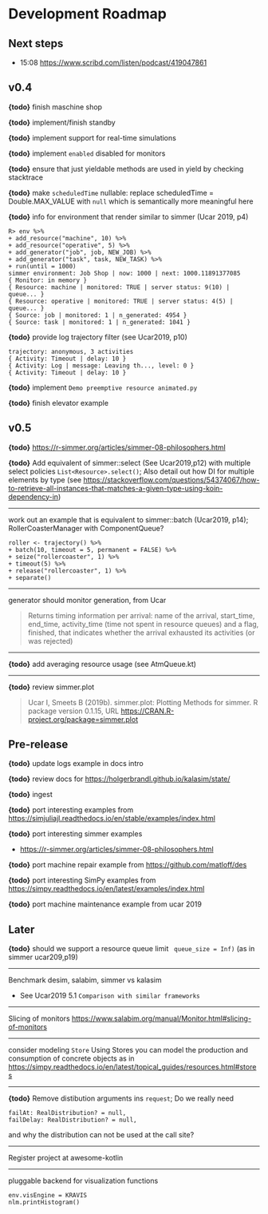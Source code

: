 # Development Roadmap


## Next steps

* 15:08 https://www.scribd.com/listen/podcast/419047861

## v0.4

**{todo}** finish maschine shop

**{todo}** implement/finish standby

**{todo}** implement support for real-time simulations

**{todo}** implement `enabled` disabled for monitors

**{todo}** ensure that just yieldable methods are used in yield by checking stacktrace

**{todo}**  make `scheduledTime` nullable: replace scheduledTime = Double.MAX_VALUE with `null` which is semantically more meaningful here

**{todo}** info for environment that render similar to simmer (Ucar 2019, p4)
```
R> env %>%
+ add_resource("machine", 10) %>%
+ add_resource("operative", 5) %>%
+ add_generator("job", job, NEW_JOB) %>%
+ add_generator("task", task, NEW_TASK) %>%
+ run(until = 1000)
simmer environment: Job Shop | now: 1000 | next: 1000.11891377085
{ Monitor: in memory }
{ Resource: machine | monitored: TRUE | server status: 9(10) | queue... }
{ Resource: operative | monitored: TRUE | server status: 4(5) | queue... }
{ Source: job | monitored: 1 | n_generated: 4954 }
{ Source: task | monitored: 1 | n_generated: 1041 }
```

**{todo}** provide log trajectory filter (see Ucar2019, p10)

```
trajectory: anonymous, 3 activities
{ Activity: Timeout | delay: 10 }
{ Activity: Log | message: Leaving th..., level: 0 }
{ Activity: Timeout | delay: 10 }
```

**{todo}**  implement `Demo preemptive resource animated.py`

**{todo}** finish elevator example

## v0.5

**{todo}**  <https://r-simmer.org/articles/simmer-08-philosophers.html>


**{todo}** Add equivalent of simmer::select (See Ucar2019,p12) with multiple select policies `List<Resource>.select()`; Also detail out how DI for multiple elements by type (see https://stackoverflow.com/questions/54374067/how-to-retrieve-all-instances-that-matches-a-given-type-using-koin-dependency-in)

---

work out an example that is equivalent to simmer::batch (Ucar2019, p14); RollerCoasterManager with ComponentQueue?

```
roller <- trajectory() %>%
+ batch(10, timeout = 5, permanent = FALSE) %>%
+ seize("rollercoaster", 1) %>%
+ timeout(5) %>%
+ release("rollercoaster", 1) %>%
+ separate()
```


---
generator should monitor generation, from Ucar
>  Returns timing information per arrival: name of the arrival,
start_time, end_time, activity_time (time not spent in resource queues) and a flag,
finished, that indicates whether the arrival exhausted its activities (or was rejected)


---
**{todo}** add averaging resource usage (see AtmQueue.kt)

---
**{todo}** review simmer.plot
> Ucar I, Smeets B (2019b). simmer.plot: Plotting Methods for simmer. R package version 0.1.15, URL https://CRAN.R-project.org/package=simmer.plot

## Pre-release


**{todo}** update logs example in docs intro

**{todo}** review docs for https://holgerbrandl.github.io/kalasim/state/

**{todo}** ingest

**{todo}** port interesting examples from <https://simjuliajl.readthedocs.io/en/stable/examples/index.html>


**{todo}** port interesting simmer examples
* https://r-simmer.org/articles/simmer-08-philosophers.html

**{todo}** port machine repair example from  <https://github.com/matloff/des>

**{todo}** port interesting SimPy examples from https://simpy.readthedocs.io/en/latest/examples/index.html

**{todo}** port  machine maintenance example from ucar 2019


## Later

**{todo}** should we support a resource queue limit ` queue_size = Inf)` (as in simmer ucar209,p19)

---

Benchmark desim, salabim, simmer vs kalasim
* See Ucar2019  5.1 `Comparison with similar frameworks`

---

Slicing of monitors https://www.salabim.org/manual/Monitor.html#slicing-of-monitors

---

consider modeling `Store` Using Stores you can model the production and consumption of concrete objects as in <https://simpy.readthedocs.io/en/latest/topical_guides/resources.html#stores>

---

**{todo}** Remove distibution arguments ins `request`; Do we  really need
```
failAt: RealDistribution? = null,
failDelay: RealDistribution? = null,
```
and why the distribution can not be used at the call site?

---

Register project at awesome-kotlin


---

pluggable backend for visualization functions
```
env.visEngine = KRAVIS
nlm.printHistogram()
```